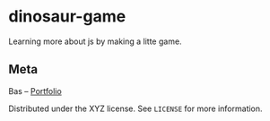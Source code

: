 # dinosaur-game

Learning more about js by making a litte game.

## Meta

Bas – [Portfolio](http://basmahieu-portfolio.com/)

Distributed under the XYZ license. See `LICENSE` for more information.
